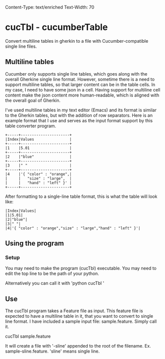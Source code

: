 Content-Type: text/enriched
Text-Width: 70

# <x-color>cucTbl - cucumberTable</x-color>


Convert multiline tables in gherkin to a file with Cucumber-compatible
single line files.


## <x-color>Multiline tables</x-color>


Cucumber only supports single line tables, which goes along with the
overall Gherkine single line format.  However, sometime there is a
need to support multiline tables, so that larger content can be in the
table cells.  In my case, I need to have some json in a cell.  Having
support for multiline cell content make the json content more
human-readable, which is aligned with the overall goal of Gherkin.


I've used multiline tables in my text editor (Emacs) and its format is
similar to the Gherkin tables, but with the addition of row
separators.  Here is an example format that I use and serves as the
input format support by this table converter program.

<x-bg-color><x-color>
```
+-----+----------------------+
|Index|Values                |
+-----+----------------------+
|1    |5.01                  |
+-----+----------------------+
|2    |"blue"                |
+-----+----------------------+
|3    |" "                   |
+-----+----------------------+
|4    |'{ "color" : "orange",|
|     |   "size" : "large",  |
|     |   "hand" : "left" }' |
+-----+----------------------+
```
</x-color>

</x-bg-color>After formatting to a single-line table format, this is what the table
will look like:

<x-bg-color><x-color>
```
|Index|Values|
|1|5.01|
|2|"blue"|
|3|" "|
|4|'{ "color" : "orange","size" : "large","hand" : "left" }'|
```
</x-color></x-bg-color>


## <x-color>Using the program</x-color>

### <x-color>Setup</x-color>

You may need to make the program (cucTbl) executable.
You may need to edit the top line to be the path of your python.

Alternatively you can call it with 'python cucTbl <filename>'

## <x-color>Use</x-color>


The cucTbl program takes a Feature file as input.  This feature file
is expected to have a multiline table in it, that you want to convert
to single line format.  I have included a sample input file:
sample.feature. Simply call it.  

cucTbl sample.feature

It will create a file with '-sline' appended to the root of the
filename.  Ex. sample-sline.feature.  'sline' means single line.



